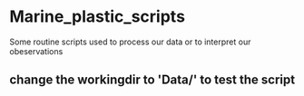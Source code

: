 # Marine_plastic_scripts
Some routine scripts used to process our data or to interpret our obeservations

## change the workingdir to 'Data/' to test the script
